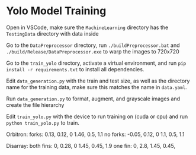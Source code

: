 # Yolo Model Training

Open in VSCode, make sure the `MachineLearning` directory has the `TestingData` directory with data inside

Go to the `DataPreprocessor` directory, run `./buildPreprocessor.bat` and `./build/Release/DataPreprocessor.exe` to warp the images to 720x720

Go to the `train_yolo` directory, activate a virtual environment, and run `pip install -r requirements.txt` to install all dependencies.

Edit `data_generation.py` with the train and test size, as well as the directory name for the training data, make sure this matches the name in `data.yaml`.

Run `data_generation.py` to format, augment, and grayscale images and create the file hierarchy

Edit `train_yolo.py` with the device to run training on (cuda or cpu) and run `python train_yolo.py` to train.

Orbitron:
    forks:
    0.13, 0.12, 0
    1.46, 0.5, 1.1
    no forks:
    -0.05, 0.12, 0
    1.1, 0.5, 1.1

Disarray:
    both fins:
    0, 0.28, 0
    1.45, 0.45, 1.9
    one fin:
    0, 2.8, 
    1.45, 0.45, 